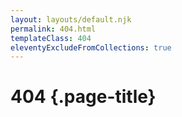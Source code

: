 ```yaml
---
layout: layouts/default.njk
permalink: 404.html
templateClass: 404
eleventyExcludeFromCollections: true
---
```

# 404 {.page-title}
